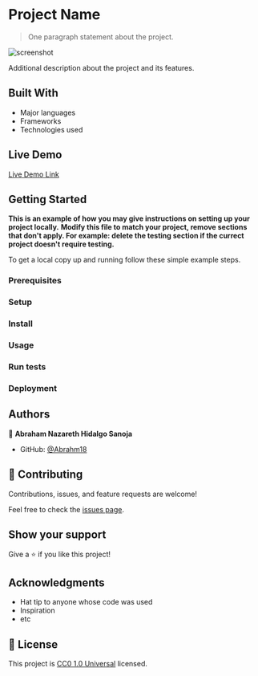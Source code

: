 ![]()

# Project Name

> One paragraph statement about the project.

![screenshot](Fotodelproyecto.png)

Additional description about the project and its features.

## Built With

- Major languages
- Frameworks
- Technologies used

## Live Demo

[Live Demo Link]()


## Getting Started

**This is an example of how you may give instructions on setting up your project locally.**
**Modify this file to match your project, remove sections that don't apply. For example: delete the testing section if the currect project doesn't require testing.**


To get a local copy up and running follow these simple example steps.

### Prerequisites

### Setup

### Install

### Usage

### Run tests

### Deployment



## Authors

👤 **Abraham Nazareth Hidalgo Sanoja**

- GitHub: [@Abrahm18](https://github.com/Abrahm18)

## 🤝 Contributing

Contributions, issues, and feature requests are welcome!

Feel free to check the [issues page]().

## Show your support

Give a ⭐️ if you like this project!

## Acknowledgments

- Hat tip to anyone whose code was used
- Inspiration
- etc

## 📝 License

This project is [CC0 1.0 Universal](LICENSE) licensed.